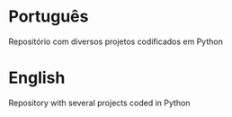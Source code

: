 # Português
Repositório com diversos projetos codificados em Python

# English
Repository with several projects coded in Python
